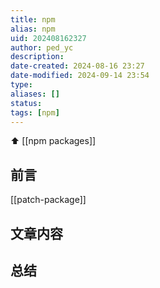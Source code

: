 ```yaml
---
title: npm
alias: npm
uid: 202408162327
author: ped_yc
description: 
date-created: 2024-08-16 23:27
date-modified: 2024-09-14 23:54
type: 
aliases: []
status: 
tags: [npm]
---
```


⬆
[[npm packages]]

## 前言

[[patch-package]]

## 文章内容

## 总结
